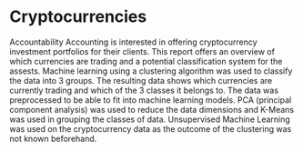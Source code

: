 # Cryptocurrencies

Accountability Accounting is interested in offering cryptocurrency investment portfolios for their clients. This report offers an overview of which currencies are trading and a potential classification system for the assests. Machine learning  using a clustering algorithm was used to classify the data into 3 groups. The resulting data shows which currencies are currently trading and which of the 3 classes it belongs to. The data was preprocessed to be able to fit into machine learning models. PCA (principal component analysis) was used to reduce the data dimensions and K-Means was used in grouping the classes of data. Unsupervised Machine Learning was used on the cryptocurrency data as the outcome of the clustering was not known beforehand. 
